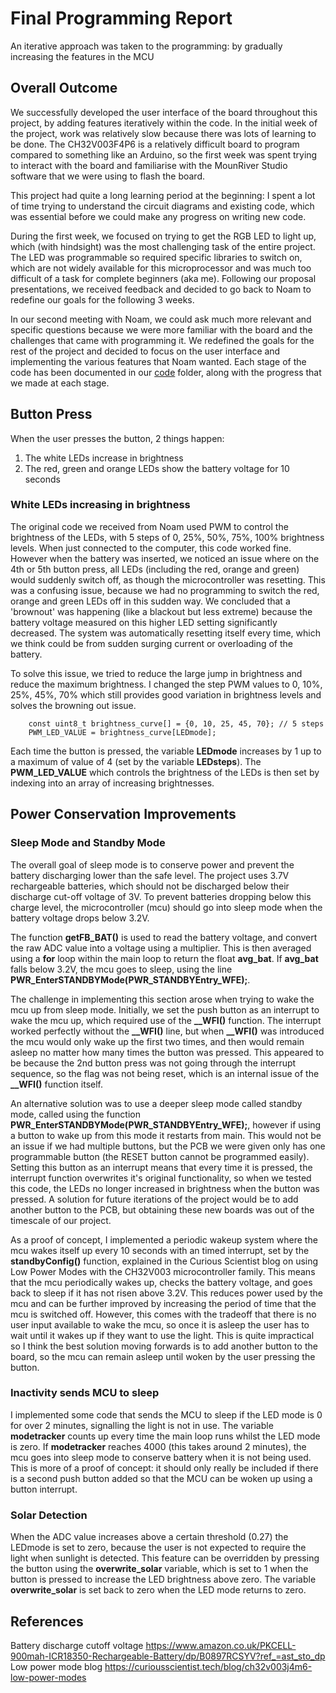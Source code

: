# Final Programming Report

An iterative approach was taken to the programming: by gradually increasing the features in the MCU

## Overall Outcome
We successfully developed the user interface of the board throughout this project, by adding features iteratively within the code. In the initial week of the project, work was relatively slow because there was lots of learning to be done. The CH32V003F4P6 is a relatively difficult board to program compared to something like an Arduino, so the first week was spent trying to interact with the board and familiarise with the MounRiver Studio software that we were using to flash the board. 

This project had quite a long learning period at the beginning: I spent a lot of time trying to understand the circuit diagrams and existing code, which was essential before we could make any progress on writing new code. 

During the first week, we focused on trying to get the RGB LED to light up, which (with hindsight) was the most challenging task of the entire project. The LED was programmable so required specific libraries to switch on, which are not widely available for this microprocessor and was much too difficult of a task for complete beginners (aka me). Following our proposal presentations, we received feedback and decided to go back to Noam to redefine our goals for the following 3 weeks. 

In our second meeting with Noam, we could ask much more relevant and specific questions because we were more familiar with the board and the challenges that came with programming it. We redefined the goals for the rest of the project and decided to focus on the user interface and implementing the various features that Noam wanted. Each stage of the code has been documented in our [code](code) folder, along with the progress that we made at each stage. 

## Button Press

When the user presses the button, 2 things happen:
1. The white LEDs increase in brightness
2. The red, green and orange LEDs show the battery voltage for 10 seconds

### White LEDs increasing in brightness
The original code we received from Noam used PWM to control the brightness of the LEDs, with 5 steps of 0, 25%, 50%, 75%, 100%  brightness levels. When just connected to the computer, this code worked fine. However when the battery was inserted, we noticed an issue where on the 4th or 5th button press, all LEDs (including the red, orange and green) would suddenly switch off, as though the microcontroller was resetting. This was a confusing issue, because we had no programming to switch the red, orange and green LEDs off in this sudden way. We concluded that a 'brownout' was happening (like a blackout but less extreme) because the battery voltage measured on this higher LED setting significantly decreased. The system was automatically resetting itself every time, which we think could be from sudden surging current or overloading of the battery.

To solve this issue, we tried to reduce the large jump in brightness and reduce the maximum brightness. I changed the step PWM values to 0, 10%, 25%, 45%, 70% which still provides good variation in brightness levels and solves the browning out issue. 

        const uint8_t brightness_curve[] = {0, 10, 25, 45, 70}; // 5 steps
        PWM_LED_VALUE = brightness_curve[LEDmode];

Each time the button is pressed, the variable **LEDmode** increases by 1 up to a maximum of value of 4 (set by the variable **LEDsteps**). The **PWM_LED_VALUE** which controls the brightness of the LEDs is then set by indexing into an array of increasing brightnesses. 

## Power Conservation Improvements

### Sleep Mode and Standby Mode

The overall goal of sleep mode is to conserve power and prevent the battery discharging lower than the safe level. The project uses 3.7V rechargeable batteries, which should not be discharged below their discharge cut-off voltage of 3V. To prevent batteries dropping below this charge level, the microcontroller (mcu) should go into sleep mode when the battery voltage drops below 3.2V. 

The function **getFB_BAT()** is used to read the battery voltage, and convert the raw ADC value into a voltage using a  multiplier. This is then averaged using a **for** loop within the main loop to return the float **avg_bat**. If **avg_bat** falls below 3.2V, the mcu goes to sleep, using the line **PWR_EnterSTANDBYMode(PWR_STANDBYEntry_WFE);**. 

The challenge in implementing this section arose when trying to wake the mcu up from sleep mode. Initially, we set the push button as an interrupt to wake the mcu up, which required use of the **__WFI()** function. The interrupt worked perfectly without the **__WFI()** line, but when **__WFI()** was introduced the mcu would only wake up the first two times, and then would remain asleep no matter how many times the button was pressed. This appeared to be because the 2nd button press was not going through the interrupt sequence, so the flag was not being reset, which is an internal issue of the **__WFI()** function itself. 

An alternative solution was to use a deeper sleep mode called standby mode, called using the function **PWR_EnterSTANDBYMode(PWR_STANDBYEntry_WFE);**, however if using a button to wake up from this mode it restarts from main. This would not be an issue if we had multiple buttons, but the PCB we were given only has one programmable button (the RESET button cannot be programmed easily). Setting this button as an interrupt means that every time it is pressed, the interrupt function overwrites it's original functionality, so when we tested this code, the LEDs no longer increased in brightness when the button was pressed. A solution for future iterations of the project would be to add another button to the PCB, but obtaining these new boards was out of the timescale of our project. 

As a proof of concept, I implemented a periodic wakeup system where the mcu wakes itself up every 10 seconds with an timed interrupt, set by the **standbyConfig()** function, explained in the Curious Scientist blog on using Low Power Modes with the CH32V003 microcontroller family. This means that the mcu periodically wakes up, checks the battery voltage, and goes back to sleep if it has not risen above 3.2V. This reduces power used by the mcu and can be further improved by increasing the period of time that the mcu is switched off. However, this comes with the tradeoff that there is no user input available to wake the mcu, so once it is asleep the user has to wait until it wakes up if they want to use the light. This is quite impractical so I think the best solution moving forwards is to add another button to the board, so the mcu can remain asleep until woken by the user pressing the button. 

### Inactivity sends MCU to sleep

I implemented some code that sends the MCU to sleep if the LED mode is 0 for over 2 minutes, signalling the light is not in use. The variable **modetracker** counts up every time the main loop runs whilst the LED mode is zero. If **modetracker** reaches 4000 (this takes around 2 minutes), the mcu goes into sleep mode to conserve battery when it is not being used. This is more of a proof of concept: it should only really be included if there is a second push button added so that the MCU can be woken up using a button interrupt. 

### Solar Detection
When the ADC value increases above a certain threshold (0.27) the LEDmode is set to zero, because the user is not expected to require the light when sunlight is detected. 
This feature can be overridden by pressing the button using the **overwrite_solar** variable, which is set to 1 when the button is pressed to increase the LED brightness above zero. The variable **overwrite_solar** is set back to zero when the LED mode returns to zero.  









## References

Battery discharge cutoff voltage https://www.amazon.co.uk/PKCELL-900mah-ICR18350-Rechargeable-Battery/dp/B0897RCSYV?ref_=ast_sto_dp
Low power mode blog https://curiousscientist.tech/blog/ch32v003j4m6-low-power-modes


